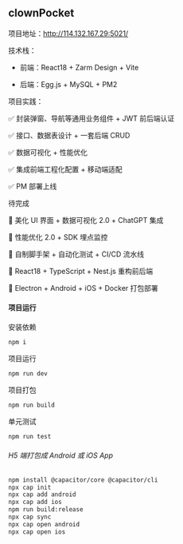 ## clownPocket

项目地址：http://114.132.167.29:5021/

技术栈：

- 前端：React18 + Zarm Design + Vite

- 后端：Egg.js + MySQL + PM2

项目实践：

✅ 封装弹窗、导航等通用业务组件 + JWT 前后端认证

✅ 接口、数据表设计 + 一套后端 CRUD

✅ 数据可视化 + 性能优化

✅ 集成前端工程化配置 + 移动端适配

✅ PM 部署上线

待完成

🔲 美化 UI 界面 + 数据可视化 2.0 + ChatGPT 集成

🔲 性能优化 2.0 + SDK 埋点监控

🔲 自制脚手架 + 自动化测试 + CI/CD 流水线

🔲 React18 + TypeScript + Nest.js 重构前后端

🔲 Electron + Android + iOS + Docker 打包部署

#### 项目运行

安装依赖

```bash
npm i
```

项目运行

```bash
npm run dev
```

项目打包

```bash
npm run build
```

单元测试

```bash
npm run test
```

###### H5 端打包成 Android 或 iOS App

```bash
npm install @capacitor/core @capacitor/cli
npx cap init
npx cap add android
npx cap add ios
npm run build:release
npx cap sync
npx cap open android
npx cap open ios
```
